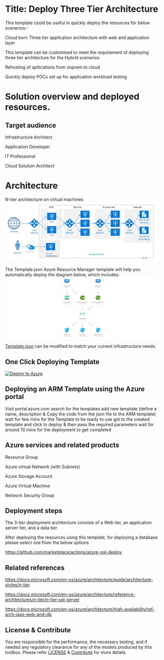 # Title: Deploy Three Tier Architecture
This template could be useful in quickly deploy the resources for below scenerios:-

Cloud born Three tier application architecture with web and application layer

This template can be customised to meet the requirement of deploying three tier architecture for the Hybrid scenerios

Rehosting of apllications from onprem to cloud

Quickly deploy POCs set up for application workload testing



# Solution overview and deployed resources. 



## Target audience
Infrastructure Architect

Application Developer

IT Professional

Cloud Solution Architect


# Architecture

N-tier architecture on virtual machines
![alt image](https://github.com/nikhil7891/Deploy-Three-Tier-Architecture/blob/master/Reference_Architecture.JPG)

The Template.json Azure Resource Manager template will help you automatically deploy the diagram below, which includes:
![alt image](https://github.com/nikhil7891/Deploy-Three-Tier-Architecture/blob/master/Architecture.png)




[Template.json](https://github.com/nikhil7891/Deploy-Three-Tier-Architecture/blob/master/template.json) can be modified to match your current infrastructure needs.

## One Click Deploying Template
<!-- Powershell command for Translating Git URL for template.json
    $url = "https://raw.githubusercontent.com/nikhil7891/Deploy-Three-Tier-Architecture/master/template.json"
    [uri]::EscapeDataString($url)
    >> uri = https%3A%2F%2Fraw.githubusercontent.com%2Fnikhil7891%2FDeploy-Three-Tier-Architecture%2Fmaster%2Ftemplate.json

Base URL: https://portal.azure.com/#create/Microsoft.Template/uri
Final URL: <Base URL>/<uri>
-->
[![Deploy to Azure](https://aka.ms/deploytoazurebutton)](https://portal.azure.com/#create/Microsoft.Template/uri/https%3A%2F%2Fraw.githubusercontent.com%2Fnikhil7891%2FDeploy-Three-Tier-Architecture%2Fmaster%2Ftemplate.json)


## Deploying an ARM Template using the Azure portal
Visit portal.azure.com search for the templates add new template (define a name, description & Copy the code from the json file to the ARM template) wait for few mins for the Template to be ready to use got to the created template and click to deploy & then pass the required parameters wait for around 10 mins for the deployment to get completed

## Azure services and related products
Resource Group

Azure virtual Network (with Subnets)

Azure Storage Account

Azure Virtual Machine

Network Security Group

## Deployment steps
The 3-tier deployment architecture consists of a Web tier, an application server tier, and a data tier

After deploying the resources using this template, for deploying a database please select one from the below options

https://github.com/marketplace/actions/azure-sql-deploy

## Related references
https://docs.microsoft.com/en-us/azure/architecture/guide/architecture-styles/n-tier

https://docs.microsoft.com/en-us/azure/architecture/reference-architectures/n-tier/n-tier-sql-server

https://docs.microsoft.com/en-us/azure/architecture/high-availability/ref-arch-iaas-web-and-db

## License & Contribute

You are responsible for the performance, the necessary testing, and if needed any regulatory clearance for any of the models produced by this toolbox.
Please refer [LICENSE](LICENSE) &  [Contribute](https://github.com/nikhil7891/Deploy-Three-Tier-Architecture/blob/master/Contribute.md) for more details


